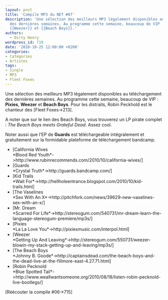 ```yaml
---
layout: post
title: 'Compile MP3 du NET #07'
description: 'Une sélection des meilleurs MP3 légalement disponibles au téléchargement
  des dernières semaines. Au programme cette semaine, beaucoup de VIP : {{Pixies}},
  {{Weezer}} et {{Beach Boys}}.'
authors:
  - Dirty Henry
wordpress_id: 719
date: '2010-10-25 12:00:00 +0200'
categories:
- Catégories
- Artistes
tags:
- Single
- MP3
- Fleet Foxes
---
```

Une sélection des meilleurs MP3 légalement disponibles au téléchargement des dernières semaines. Au programme cette semaine, beaucoup de VIP : __Pixies__, __Weezer__ et __Beach Boys__. Pour les distraits, Robin Peckhold est le chanteur des [Fleet Foxes->213].

A noter que sur le lien des Beach Boys, vous trouverez un LP pirate complet : *The Beach Boys meets Grateful Dead*. Assez cool. 

Noter aussi que l'EP de __Guards__ est téléchargeable intégralement et gratuitement sur la formidable plateforme de téléchargement bandcamp.

<ul class="polaroids">
<li><div class=polaroid>[<img436>California Wives<br />*Blood Red Youth*->http://www.rubinrecommends.com/2010/10/california-wives/]</div></li>
<li><div class=polaroid>[<img437>Guards<br />*Crystal Truth*->http://guards.bandcamp.com/]</div></li>
<li><div class=polaroid>[<img438>Kid Trails<br />*Wait For*->http://hellholeentrance.blogspot.com/2010/10/kid-trails.html]</div></li>
<li><div class=polaroid>[<img439>The Vaselines<br />*Sex With An X*->http://pitchfork.com/news/39629-new-vaselines-sex-with-an-x/]</div></li>
<li><div class=polaroid>[<img440>Mr. Dream<br />*Scarred For Life*->http://stereogum.com/540731/mr-dream-learn-the-language-stereogum-premiere/mp3s/]</div></li>
<li><div class=polaroid>[<img441>Pixies<br />*La La Love You*->http://pixiesmusic.com/interpol.html]</div></li>
<li><div class=polaroid>[<img442>Weezer<br />*Getting Up And Leaving*->http://stereogum.com/550731/weezer-blowin-my-stack-getting-up-and-leaving/mp3s/]</div></li>
<li><div class=polaroid>[<img443>The Beach Boys<br />*Johnny B. Goode*->http://captainsdead.com/the-beach-boys-and-the-dead-live-at-the-fillmore-east-4.27.71.html]</div></li>
<li><div class=polaroid>[<img444>Robin Pecknold<br />*Blue Spotted Tail*->http://www.weallwantsomeone.org/2010/08/18/listen-robin-pecknold-live-bootlegs/]</div></li>
</ul>

[Réécouter la compile #06->715]
